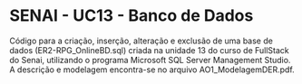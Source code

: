 # SENAI - UC13 - Banco de Dados

Código para a criação, inserção, alteração e exclusão de uma base de dados (ER2-RPG_OnlineBD.sql) criada na unidade 13 do curso de FullStack do Senai, utilizando o programa Microsoft SQL Server Management Studio.
A descrição e modelagem encontra-se no arquivo AO1_ModelagemDER.pdf.
